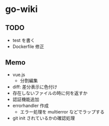 # go-wiki

## TODO

* test を書く
* Dockerfile 修正

## Memo

* vue.js
  * 分割編集
* diff: 差分表示に色付け
* 存在しないファイルの時に何を返すか
* 認証機能追加
* errorhandler 作成
  * エラー処理を multierror などでラップする
* git init されているかの確認処理
